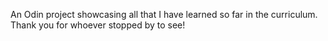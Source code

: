 An Odin project showcasing all that I have learned so far in the curriculum. Thank you for whoever stopped by to see!